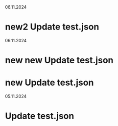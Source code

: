 
06.11.2024

# new2 Update test.json

06.11.2024

# new new Update test.json
# new Update test.json

05.11.2024

# Update test.json
